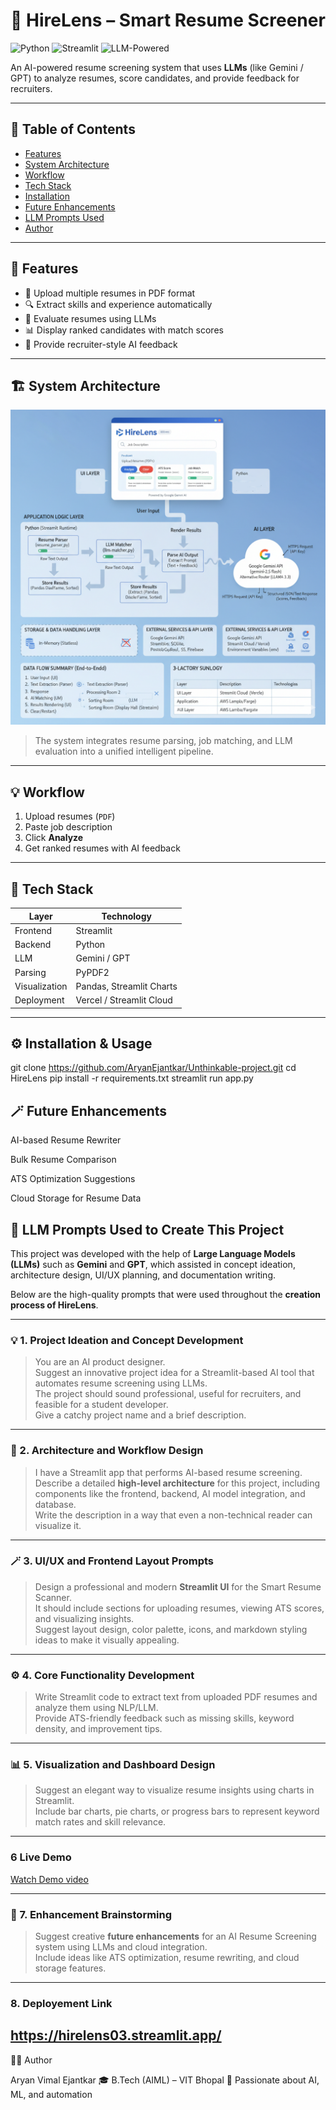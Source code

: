 # 🧠 HireLens – Smart Resume Screener

![Python](https://img.shields.io/badge/Python-3.10+-blue?logo=python)
![Streamlit](https://img.shields.io/badge/Streamlit-App-red?logo=streamlit)
![LLM-Powered](https://img.shields.io/badge/AI-LLM%20Powered-green?logo=google-gemini)

An AI-powered resume screening system that uses **LLMs** (like Gemini / GPT) to analyze resumes, score candidates, and provide feedback for recruiters.

---

## 📘 Table of Contents
- [Features](#-features)
- [System Architecture](#-system-architecture)
- [Workflow](#-workflow)
- [Tech Stack](#-tech-stack)
- [Installation](#-installation--usage)
- [Future Enhancements](#-future-enhancements)
- [LLM Prompts Used](#-llm-prompts-used-to-create-this-project)
- [Author](#-author)

---

## 🚀 Features
- 📂 Upload multiple resumes in PDF format  
- 🔍 Extract skills and experience automatically  
- 🧠 Evaluate resumes using LLMs  
- 📊 Display ranked candidates with match scores  
- 💬 Provide recruiter-style AI feedback  

---

## 🏗️ System Architecture

![Architecture Diagram](/Architecture.png)

> The system integrates resume parsing, job matching, and LLM evaluation into a unified intelligent pipeline.

---

## 💡 Workflow
1. Upload resumes (`PDF`)  
2. Paste job description  
3. Click **Analyze**  
4. Get ranked resumes with AI feedback  

---

## 🧩 Tech Stack

| Layer | Technology |
|--------|-------------|
| Frontend | Streamlit |
| Backend | Python |
| LLM | Gemini / GPT |
| Parsing | PyPDF2 |
| Visualization | Pandas, Streamlit Charts |
| Deployment | Vercel / Streamlit Cloud |

---

## ⚙️ Installation & Usage
 git clone https://github.com/AryanEjantkar/Unthinkable-project.git
 cd HireLens
 pip install -r requirements.txt
 streamlit run app.py

## 🪄 Future Enhancements

AI-based Resume Rewriter

Bulk Resume Comparison

ATS Optimization Suggestions

Cloud Storage for Resume Data

## 🧠 LLM Prompts Used to Create This Project

This project was developed with the help of **Large Language Models (LLMs)** such as **Gemini** and **GPT**, which assisted in concept ideation, architecture design, UI/UX planning, and documentation writing.

Below are the high-quality prompts that were used throughout the **creation process of HireLens**.

---

### 💡 1. Project Ideation and Concept Development  
> You are an AI product designer.  
> Suggest an innovative project idea for a Streamlit-based AI tool that automates resume screening using LLMs.  
> The project should sound professional, useful for recruiters, and feasible for a student developer.  
> Give a catchy project name and a brief description.

---

### 🧱 2. Architecture and Workflow Design  
> I have a Streamlit app that performs AI-based resume screening.  
> Describe a detailed **high-level architecture** for this project, including components like the frontend, backend, AI model integration, and database.  
> Write the description in a way that even a non-technical reader can visualize it.  

---

### 🪄 3. UI/UX and Frontend Layout Prompts  
> Design a professional and modern **Streamlit UI** for the Smart Resume Scanner.  
> It should include sections for uploading resumes, viewing ATS scores, and visualizing insights.  
> Suggest layout design, color palette, icons, and markdown styling ideas to make it visually appealing.

---

### ⚙️ 4. Core Functionality Development  
> Write Streamlit code to extract text from uploaded PDF resumes and analyze them using NLP/LLM.  
> Provide ATS-friendly feedback such as missing skills, keyword density, and improvement tips.

---
### 📊 5. Visualization and Dashboard Design  
> Suggest an elegant way to visualize resume insights using charts in Streamlit.  
> Include bar charts, pie charts, or progress bars to represent keyword match rates and skill relevance.
---
###  6 Live Demo
[Watch Demo video](https://drive.google.com/file/d/1bVY3fu1aikhlyG6B98dNxlKnDCfzLXBJ/view?usp=sharing)

---
### 🚀 7. Enhancement Brainstorming  
> Suggest creative **future enhancements** for an AI Resume Screening system using LLMs and cloud integration.  
> Include ideas like ATS optimization, resume rewriting, and cloud storage features.

---
### 8. Deployement Link
https://hirelens03.streamlit.app/
---




👨‍💻 Author

Aryan Vimal Ejantkar
🎓 B.Tech (AIML) – VIT Bhopal
💼 Passionate about AI, ML, and automation

